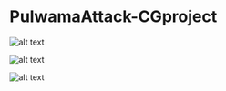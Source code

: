 # PulwamaAttack-CGproject

![alt text](https://github.com/kaushikkateel/PulwamaAttack-CGproject/blob/master/images/2.PNG)

![alt text](https://github.com/kaushikkateel/PulwamaAttack-CGproject/blob/master/images/4.PNG)

![alt text](https://github.com/kaushikkateel/PulwamaAttack-CGproject/blob/master/images/5.png)
